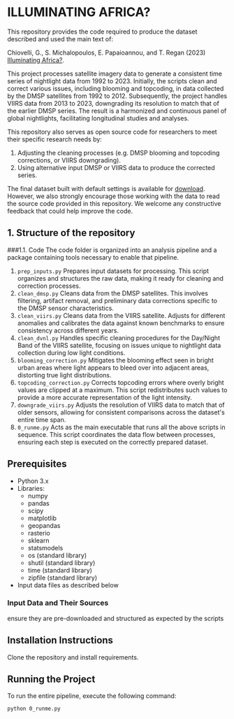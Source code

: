 # ILLUMINATING AFRICA?

This repository provides the code required to produce the dataset described and used the main text of:

Chiovelli, G., S. Michalopoulos, E. Papaioannou, and T. Regan (2023) [Illuminating Africa?](https://tannerregan.github.io/tanner_regan/IlluminatingAfrica_Chiovelli_etal_unp2023.pdf).

This project processes satellite imagery data to generate a consistent time series of nightlight data from 1992 to 2023. Initially, the scripts clean and correct various issues, including blooming and topcoding, in data collected by the DMSP satellites from 1992 to 2012. Subsequently, the project handles VIIRS data from 2013 to 2023, downgrading its resolution to match that of the earlier DMSP series. The result is a harmonized and continuous panel of global nightlights, facilitating longitudinal studies and analyses.

This repository also serves as open source code for researchers to meet their specific research needs by:
1. Adjusting the cleaning processes (e.g. DMSP blooming and topcoding corrections, or VIIRS downgrading).
2. Using alternative input DMSP or VIIRS data to produce the corrected series.

The final dataset built with default settings is available for [download](https://drive.google.com/drive/folders/1smOB47MJra-vdDXyYvz5uXEA3NFsQj44?usp=sharing). However, we also strongly encourage those working with the data to read the source code provided in this repository. We welcome any constructive feedback that could help improve the code. 

## 1. Structure of the repository

###1.1. Code 
The code folder is organized into an analysis pipeline and a package containing tools necessary to enable that pipeline.

1. `prep_inputs.py`
Prepares input datasets for processing. This script organizes and structures the raw data, making it ready for cleaning and correction processes.
2. `clean_dmsp.py`
Cleans data from the DMSP satellites. This involves filtering, artifact removal, and preliminary data corrections specific to the DMSP sensor characteristics.
3. `clean_viirs.py`
Cleans data from the VIIRS satellite. Adjusts for different anomalies and calibrates the data against known benchmarks to ensure consistency across different years.
4. `clean_dvnl.py`
Handles specific cleaning procedures for the Day/Night Band of the VIIRS satellite, focusing on issues unique to nightlight data collection during low light conditions.
5. `blooming_correction.py`
Mitigates the blooming effect seen in bright urban areas where light appears to bleed over into adjacent areas, distorting true light distributions.
6. `topcoding_correction.py`
Corrects topcoding errors where overly bright values are clipped at a maximum. This script redistributes such values to provide a more accurate representation of the light intensity.
7. `downgrade_viirs.py`
Adjusts the resolution of VIIRS data to match that of older sensors, allowing for consistent comparisons across the dataset's entire time span.
8. `0_runme.py`
Acts as the main executable that runs all the above scripts in sequence. This script coordinates the data flow between processes, ensuring each step is executed on the correctly prepared dataset.


## Prerequisites
- Python 3.x
- Libraries:
  - numpy
  - pandas
  - scipy
  - matplotlib
  - geopandas
  - rasterio
  - sklearn
  - statsmodels
  - os (standard library)
  - shutil (standard library)
  - time (standard library)
  - zipfile (standard library)
- Input data files as described below

### Input Data and Their Sources
ensure they are pre-downloaded and structured as expected by the scripts

## Installation Instructions
Clone the repository and install requirements.


## Running the Project
To run the entire pipeline, execute the following command:
```bash
python 0_runme.py
